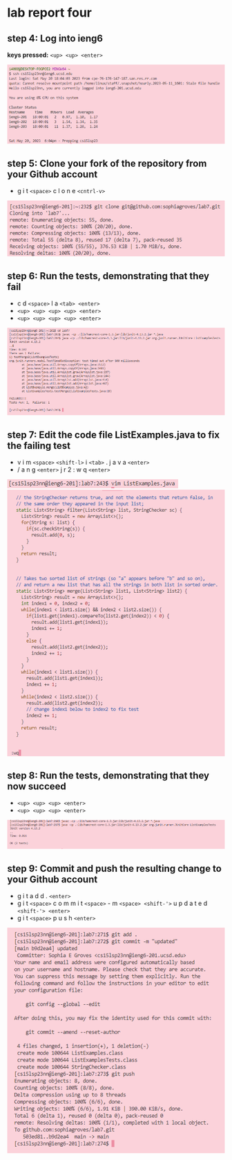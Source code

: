 # lab report four

## step 4: Log into ieng6

**keys pressed:** `<up> <up> <enter>`

![Image](image.png)

## step 5: Clone your fork of the repository from your Github account
  
- g i t `<space>` c l o n e `<cntrl-v>`

![Image](image(1).png)

## step 6: Run the tests, demonstrating that they fail 

- c d `<space>` l a `<tab> <enter>`
- `<up> <up> <up> <up> <enter>`
- `<up> <up> <up> <up> <enter>`

![Image](image(4).png)

## step 7: Edit the code file ListExamples.java to fix the failing test 

- v i m `<space>` `<shift-l>` i `<tab>` . j a v a `<enter>`
- / a n g `<enter>` j r 2 : w q `<enter>`

![Image](image(2).png)
![Image](image(3).png)

## step 8: Run the tests, demonstrating that they now succeed

- `<up> <up> <up> <enter>`
- `<up> <up> <up> <enter>`

![Image](image(5).png)

## step 9: Commit and push the resulting change to your Github account

- g i t a d d . `<enter>`
- g i t `<space>` c o m m i t `<space>` - m `<space> <shift-'>` u p d a t e d `<shift-'> <enter>`
- g i t `<space>` p u s h `<enter>`

![Image](image(6).png)

